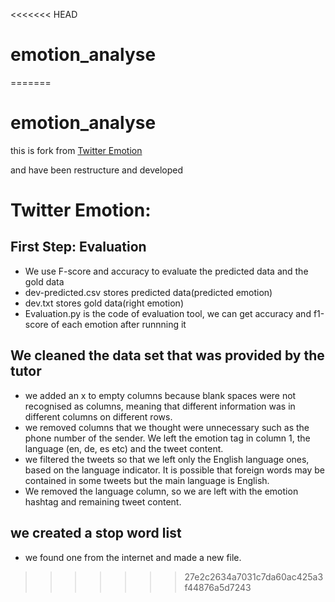 <<<<<<< HEAD
# emotion_analyse
=======
# emotion_analyse

this is fork from [Twitter Emotion](https://github.com/cnnjqzr/NLP_Lab)

and have been restructure and developed


# Twitter Emotion:
## First Step: Evaluation
- We use F-score and accuracy to evaluate the predicted data and the gold data
- dev-predicted.csv stores predicted data(predicted emotion)
- dev.txt stores gold data(right emotion)
- Evaluation.py is the code of evaluation tool, we can get accuracy and f1-score of each emotion after runnning it

## We cleaned the data set that was provided by the tutor
- we added an x to empty columns because blank spaces were not recognised as columns, meaning that different information was in different columns on different rows.
- we removed columns that we thought were unnecessary such as the phone number of the sender. We left the emotion tag in column 1, the language (en, de, es etc) and the tweet content.
- we filtered the tweets so that we left only the English language ones, based on the language indicator. It is possible that foreign words may be contained in some tweets but the main language is English.
- We removed the language column, so we are left with the emotion hashtag and remaining tweet content.

## we created a stop word list
- we found one from the internet and made a new file.
>>>>>>> 27e2c2634a7031c7da60ac425a3f44876a5d7243
